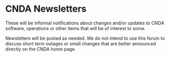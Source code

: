 # CNDA Newsletters

These will be informal notifications about changes and/or updates to CNDA software, operations or other items that will be of interest to some.

Newsletters will be posted as needed.
We do not intend to use this forum to discuss short term outages or small changes that are better announced directly on the CNDA home page.